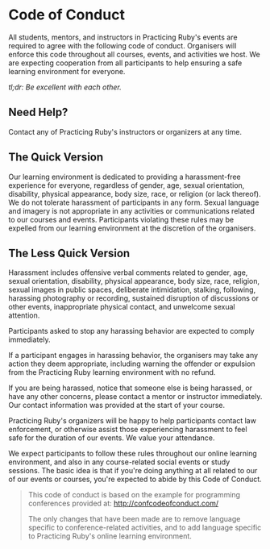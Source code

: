 # Code of Conduct

All students, mentors, and instructors in Practicing Ruby's events
are required to agree with the following code of conduct. Organisers will 
enforce this code throughout all courses, events, and activities we host. 
We are expecting cooperation from all participants to help ensuring a safe 
learning environment for everyone.

*tl;dr: Be excellent with each other.*

## Need Help?

Contact any of Practicing Ruby's instructors or organizers at any time.

## The Quick Version

Our learning environment is dedicated to providing a harassment-free 
experience for everyone, regardless of gender, age, sexual orientation, 
disability, physical appearance, body size, race, or religion (or lack thereof).
We do not tolerate harassment of participants in any form. 
Sexual language and imagery is not appropriate in any activities or
communications related to our courses and events. Participants violating 
these rules may be expelled from our learning environment at the 
discretion of the organisers.

## The Less Quick Version

Harassment includes offensive verbal comments related to gender, age, 
sexual orientation, disability, physical appearance, body size, race,
religion, sexual images in public spaces, deliberate intimidation, stalking, 
following, harassing photography or recording, sustained disruption of discussions
or other events, inappropriate physical contact, and unwelcome sexual attention.

Participants asked to stop any harassing behavior are expected to comply immediately.

If a participant engages in harassing behavior, the organisers 
may take any action they deem appropriate, including warning the offender 
or expulsion from the Practicing Ruby learning environment with no refund.

If you are being harassed, notice that someone else is being harassed,
or have any other concerns, please contact a mentor or instructor immediately.
Our contact information was provided at the start of your course.

Practicing Ruby's organizers will be happy to help participants contact 
law enforcement, or otherwise assist those experiencing harassment to 
feel safe for the duration of our events. We value your attendance.

We expect participants to follow these rules throughout our
online learning environment, and also in any course-related
social events or study sessions. The basic idea is that if you're
doing anything at all related to our of our events or courses,
you're expected to abide by this Code of Conduct.

> This code of conduct is based on the example for programming
> conferences provided at: http://confcodeofconduct.com/
>
> The only changes that have been made are to remove language
> specific to conference-related activities, and to add language
> specific to Practicing Ruby's online learning environment.
